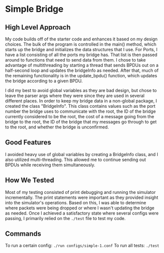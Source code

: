 # Simple Bridge

## High Level Approach
My code builds off of the starter code and enhances it based on my design choices. The bulk of the program is controlled in the main() method, which starts up the bridge and initializes the data structures that I use. For Ports, I have a list consisting of all the ports my bridge has. That list is then passed around to functions that need to send data from them. I chose to take advantage of multithreading by starting a thread that sends BPDUs out on a half-second loop and updates the bridgeInfo as needed. After that, much of the remaining functionality is in the update_bpdu() function, which updates the bridge according to a given BPDU.

I did my best to avoid global variables as they are bad design, but chose to leave the parser args where they were since they are used in several different places. In order to keep my bridge data in a non-global package, I created the class "BridgeInfo". This class contains values such as the port number the bridge uses to communicate with the root, the ID of the bridge currently considered to be the root, the cost of a message going from the bridge to the root, the ID of the bridge that my messages go through to get to the root, and whether the bridge is unconfirmed.

## Good Features
I avoided heavy use of global variables by creating a BridgeInfo class, and I also utilized multi-threading. This allowed me to continue sending out BPDUs while receiving them simultaneously.

## How We Tested
Most of my testing consisted of print debugging and running the simulator incrementally. The print statements were important as they provided insight into the simulator's operations. Based on this, I was able to determine where packets were being dropped or where I wasn't updating the bridge as needed. Once I achieved a satisfactory state where several configs were passing, I primarily relied on the `./test` file to test my code.

## Commands
To run a certain config: `./run configs/simple-1.conf`
To run all tests: `./test`

